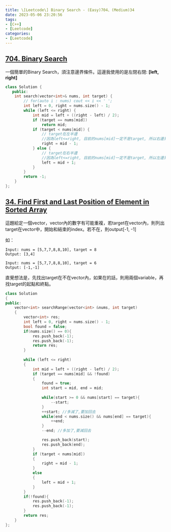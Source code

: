 ```yaml
---
title: \[Leetcode\] Binary Search - (Easy)704、(Medium)34
date: 2023-05-06 23:20:56
tags: 
- [C++]
- [Leetcode]
categories:
- [Leetcode]
---
```


## [704. Binary Search](https://leetcode.com/problems/binary-search/)

一個簡單的Binary Search，須注意邊界條件。這邊我使用的是左閉右閉:
**[left, right]**

```cpp
class Solution {
   public:
    int search(vector<int>& nums, int target) {
        // for(auto i : nums) cout << i << ' ';
        int left = 0, right = nums.size() - 1;
        while (left <= right) {
            int mid = left + ((right - left) / 2);
            if (target == nums[mid])
                return mid;
            if (target < nums[mid]) {
                // target在左半邊
                //因為left<=right, 目前的nums[mid]一定不是target, 所以右邊界-1
                right = mid - 1; 
            } else {
                // target在右半邊
                //因為left<=right, 目前的nums[mid]一定不是target, 所以左邊界+1
                left = mid + 1;
            }
        }
        return -1;
    }
};


```


## [34. Find First and Last Position of Element in Sorted Array](https://leetcode.com/problems/find-first-and-last-position-of-element-in-sorted-array/)

這題給定一個vector，vector內的數字有可能重複，若target在vector內，則列出target在vector中，開始和結束的index。若不在，則output[-1, -1]


如：
```
Input: nums = [5,7,7,8,8,10], target = 8
Output: [3,4]
```

```
Input: nums = [5,7,7,8,8,10], target = 6
Output: [-1,-1]
```

直覺想法是，先找出target在不在vector內，如果在的話，則用兩個variable，再找target的起點和終點。

```cpp
class Solution
{
public:
    vector<int> searchRange(vector<int> &nums, int target)
    {
        vector<int> res;
        int left = 0, right = nums.size() - 1;
        bool found = false;
        if(nums.size() == 0){
            res.push_back(-1);
            res.push_back(-1);
            return res;
        }
        
        while (left <= right)
        {
            int mid = left + ((right - left) / 2);
            if (target == nums[mid] && !found)
            {
                found = true;
                int start = mid, end = mid;
                
                while(start >= 0 && nums[start] == target){
                    --start;
                }
                ++start; //多減了,要加回去
                while(end < nums.size() && nums[end] == target){
                    ++end;
                }
                --end; //多加了,要減回去

                res.push_back(start);
                res.push_back(end);
            }
            if (target < nums[mid])
            {
                right = mid - 1;
            }
            else
            {
                left = mid + 1;
            }
        }
        if(!found){
            res.push_back(-1);
            res.push_back(-1);
        }
        return res;
    }
};

```